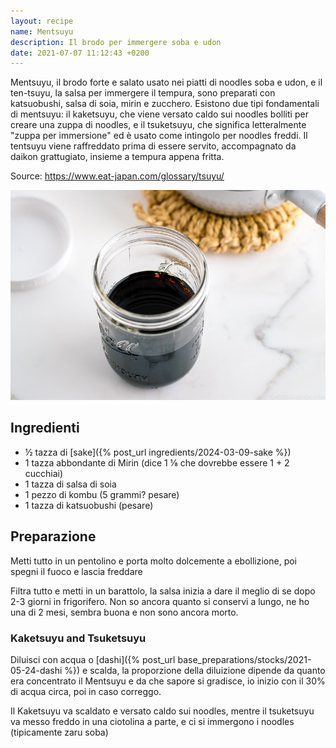 ```yaml
---
layout: recipe
name: Mentsuyu
description: Il brodo per immergere soba e udon
date: 2021-07-07 11:12:43 +0200
---
```


Mentsuyu, il brodo forte e salato usato nei piatti di noodles soba e udon, e il ten-tsuyu, la salsa per immergere il tempura, sono preparati con katsuobushi, salsa di soia, mirin e zucchero. Esistono due tipi fondamentali di mentsuyu: il kaketsuyu, che viene versato caldo sui noodles bolliti per creare una zuppa di noodles, e il tsuketsuyu, che significa letteralmente "zuppa per immersione" ed è usato come intingolo per noodles freddi. Il tentsuyu viene raffreddato prima di essere servito, accompagnato da daikon grattugiato, insieme a tempura appena fritta.

Source: https://www.eat-japan.com/glossary/tsuyu/

![Mentsuyu](/assets/images/mentsuyu.jpg)

## Ingredienti

- ½ tazza di [sake]({% post_url ingredients/2024-03-09-sake %})
- 1 tazza abbondante di Mirin (dice 1 ⅛ che dovrebbe essere 1 + 2 cucchiai)
- 1 tazza di salsa di soia
- 1 pezzo di kombu (5 grammi? pesare)
- 1 tazza di katsuobushi (pesare)

## Preparazione

Metti tutto in un pentolino e porta molto dolcemente a ebollizione, poi spegni il fuoco e lascia freddare

Filtra tutto e metti in un barattolo, la salsa inizia a dare il meglio di se dopo 2-3 giorni in frigorifero. Non so ancora quanto si conservi a lungo, ne ho una di 2 mesi, sembra buona e non sono ancora morto.

### Kaketsuyu and Tsuketsuyu

Diluisci con acqua o [dashi]({% post_url base_preparations/stocks/2021-05-24-dashi %}) e scalda, la proporzione della diluizione dipende da quanto era concentrato il Mentsuyu e da che sapore si gradisce, io inizio con il 30% di acqua circa, poi in caso correggo.

Il Kaketsuyu va scaldato e versato caldo sui noodles, mentre il tsuketsuyu va messo freddo in una ciotolina a parte, e ci si immergono i noodles (tipicamente zaru soba)
